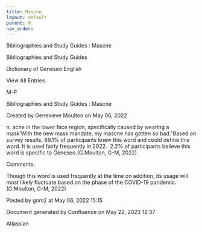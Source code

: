 ```yaml
---
title: Mascne
layout: default
parent: M
nav_order:
---
```


Bibliographies and Study Guides : Mascne

Bibliographies and Study Guides

Dictionary of Geneseo English

View All Entries

M-P

Bibliographies and Study Guides : Mascne

Created by  Genevieve Moulton on May 06, 2022

n. acne in the lower face region, specifically caused by wearing a mask‘With the new mask mandate, my mascne has gotten so bad.&quot;Based on survey results, 89.1% of participants knew this word and could define this word. It is used fairly frequently in 2022.  2.2% of participants believe this word is specific to Geneseo.(G.Moulton, G-M, 2022)

Comments:

Though this word is used frequently at the time on addition, its usage will most likely fluctuate based on the phase of the COVID-19 pandemic. (G.Moulton, G-M, 2022)

Posted by gnm2 at May 06, 2022 15:15

Document generated by Confluence on May 22, 2023 12:37

Atlassian
